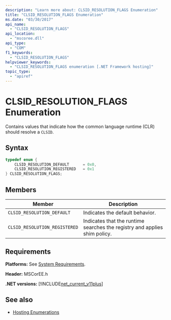 ```yaml
---
description: "Learn more about: CLSID_RESOLUTION_FLAGS Enumeration"
title: "CLSID_RESOLUTION_FLAGS Enumeration"
ms.date: "03/30/2017"
api_name:
  - "CLSID_RESOLUTION_FLAGS"
api_location:
  - "mscoree.dll"
api_type:
  - "COM"
f1_keywords:
  - "CLSID_RESOLUTION_FLAGS"
helpviewer_keywords:
  - "CLSID_RESOLUTION_FLAGS enumeration [.NET Framework hosting]"
topic_type:
  - "apiref"
---
```

# CLSID_RESOLUTION_FLAGS Enumeration

Contains values that indicate how the common language runtime (CLR) should resolve a `CLSID`.

## Syntax

```cpp
typedef enum {
    CLSID_RESOLUTION_DEFAULT      = 0x0,
    CLSID_RESOLUTION_REGISTERED   = 0x1
} CLSID_RESOLUTION_FLAGS;
```

## Members

|Member|Description|
|------------|-----------------|
|`CLSID_RESOLUTION_DEFAULT`|Indicates the default behavior.|
|`CLSID_RESOLUTION_REGISTERED`|Indicates that the runtime searches the registry and applies shim policy.|

## Requirements

 **Platforms:** See [System Requirements](../../../framework/get-started/system-requirements.md).

 **Header:** MSCorEE.h

 **.NET versions:** [!INCLUDE[net_current_v11plus](../../../../includes/net-current-v11plus-md.md)]

## See also

- [Hosting Enumerations](hosting-enumerations.md)
